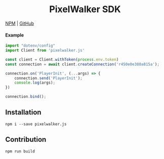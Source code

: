 
<center><h1>PixelWalker SDK</h1></center>

[NPM](https://www.npmjs.com/package/pixelwalker.js) | [GitHub](https://github.com/Anatoly03/pixelwalker.js)

#### Example

```ts
import "dotenv/config"
import Client from 'pixelwalker.js'

const client = Client.withToken(process.env.token)
const connection = await client.createConnection('r450e0e380a815a');

connection.on('PlayerInit', (...args) => {
    connection.send('PlayerInit');
    console.log(args);
})

connection.bind();
```

## Installation

```
npm i --save pixelwalker.js
```

## Contribution

```
npm run build
```

